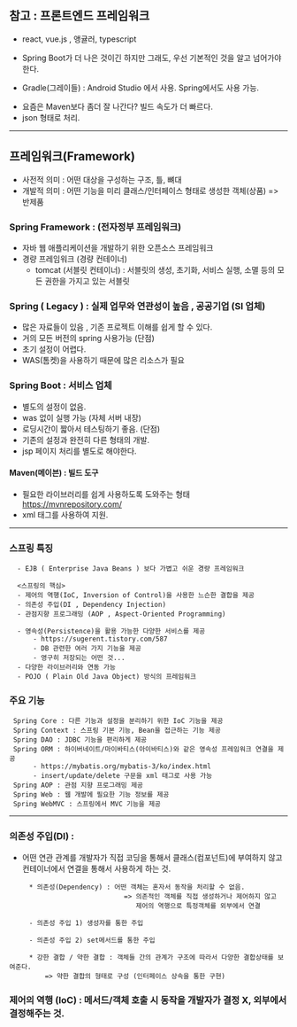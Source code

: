 
## 참고 : 프론트엔드 프레임워크
- react, vue.js , 앵귤러, typescript 

 * Spring Boot가 더 나은 것이긴 하지만 그래도, 우선 기본적인 것을 알고 넘어가야 한다.
 
 * Gradle(그레이들) : Android Studio 에서 사용. Spring에서도 사용 가능. 
 - 요즘은 Maven보다 좀더 잘 나간다? 빌드 속도가 더 빠르다. 
 - json 형태로 처리.   
-----
## 프레임워크(Framework) 
- 사전적 의미 : 어떤 대상을 구성하는 구조, 틀, 뼈대 
- 개발적 의미 : 어떤 기능을 미리 클래스/인터페이스 형태로 생성한 객체(상품) => 반제품 

### Spring Framework : (전자정부 프레임워크) 
- 자바 웹 애플리케이션을 개발하기 위한 오픈소스 프레임워크 
- 경량 프레임워크 (경량 컨테이너) 
	* tomcat (서블릿 컨테이너) : 서블릿의 생성, 초기화, 서비스 실행, 소멸 등의 모든 권한을 가지고 있는 서블릿 
 
 ### Spring ( Legacy ) : 실제 업무와 연관성이 높음 , 공공기업 (SI 업체)
 - 많은 자료들이 있음 , 기존 프로젝트 이해를 쉽게 할 수 있다. 
 - 거의 모든 버전의 spring 사용가능
 (단점)
 - 초기 설정이 어렵다. 
 - WAS(톰켓)을 사용하기 때문에 많은 리소스가 필요
 
 ### Spring Boot : 서비스 업체
 - 별도의 설정이 없음. 
 - was 없이 실행 가능 (자체 서버 내장)
 - 로딩시간이 짧아서 테스팅하기 좋음.
  (단점)
  - 기존의 설정과 완전히 다른 형태의 개발.
  - jsp 페이지 처리를 별도로 해야한다. 
  
  #### Maven(메이븐) : 빌드 도구 
  - 필요한 라이브러리를 쉽게 사용하도록 도와주는 형태 
  https://mvnrepository.com/
  - xml 태그를 사용하여 지원. 
  -------------------------------------------------------------------------------
  
  ### 스프링 특징
  ```
	- EJB ( Enterprise Java Beans ) 보다 가볍고 쉬운 경량 프레임워크 
	
	<스프링의 핵심>
	- 제어의 역행(IoC, Inversion of Control)을 사용한 느슨한 결합을 제공  
	- 의존성 주입(DI , Dependency Injection)   
	- 관점지향 프로그래밍 (AOP , Aspect-Oriented Programming)
	
	- 영속성(Persistence)을 활용 가능한 다양한 서비스를 제공 
		- https://sugerent.tistory.com/587
		- DB 관련한 여러 가지 기능을 제공  
		- 영구히 저장되는 어떤 것... 
	- 다양한 라이브러리와 연동 가능
	- POJO ( Plain Old Java Object) 방식의 프레임워크 
```	
	
  ### 주요 기능 
  ```
   Spring Core : 다른 기능과 설정을 분리하기 위한 IoC 기능을 제공
   Spring Context : 스프링 기본 기능, Bean을 접근하는 기능 제공 
   Spring DAO : JDBC 기능을 편리하게 제공
   Spring ORM : 하이버네이트/마이바티스(아이바티스)와 같은 영속성 프레임워크 연결을 제공 
   		- https://mybatis.org/mybatis-3/ko/index.html
   		- insert/update/delete 구문을 xml 태그로 사용 가능 
   Spring AOP : 관점 지향 프로그래밍 제공
   Spring Web : 웹 개발에 필요한 기능 정보를 제공 
   Spring WebMVC : 스프링에서 MVC 기능을 제공
   ```
   
   -----------------------
   ### 의존성 주입(DI) : 
   - 어떤 연관 관계를 개발자가 직접 코딩을 통해서 클래스(컴포넌트)에 부여하지 않고
     컨테이너에서 연결을 통해서 사용하게 하는 것.  
   ```
   		* 의존성(Dependency) : 어떤 객체는 혼자서 동작을 처리할 수 없음. 
   								=> 의존적인 객체를 직접 생성하거나 제어하지 않고
   								   제어의 역행으로 특정객체를 외부에서 연결
   								   
		- 의존성 주입 1) 생성자를 통한 주입
		
		- 의존성 주입 2) set메서드를 통한 주입
		
   		* 강한 결합 / 약한 결합 : 객체들 간의 관계가 구조에 따라서 다양한 결합상태를 보여준다. 
   			=> 약한 결합의 형태로 구성 (인터페이스 상속을 통한 구현)
   ```
   ### 제어의 역행 (IoC) : 메서드/객체 호출 시 동작을 개발자가 결정 X, 외부에서 결정해주는 것. 
    
